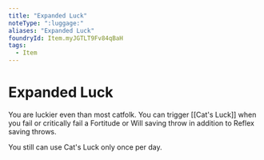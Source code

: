 ```yaml
---
title: "Expanded Luck"
noteType: ":luggage:"
aliases: "Expanded Luck"
foundryId: Item.myJGTLT9Fv84qBaH
tags:
  - Item
---
```


# Expanded Luck

You are luckier even than most catfolk. You can trigger [[Cat's Luck]] when you fail or critically fail a Fortitude or Will saving throw in addition to Reflex saving throws.

You still can use Cat's Luck only once per day.
